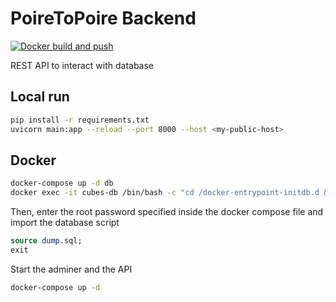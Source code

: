 # PoireToPoire Backend

[![Docker build and push](https://github.com/PoireToPoire/backend/actions/workflows/main.yml/badge.svg)](https://github.com/PoireToPoire/backend/actions/workflows/main.yml)

REST API to interact with database

## Local run

```sh
pip install -r requirements.txt
uvicorn main:app --reload --port 8000 --host <my-public-host>
```

## Docker

```sh
docker-compose up -d db
docker exec -it cubes-db /bin/bash -c "cd /docker-entrypoint-initdb.d && mysql -u root -p"
```

Then, enter the root password specified inside the docker compose file
and import the database script

```sql
source dump.sql;
exit
```

Start the adminer and the API

```sh
docker-compose up -d
```
